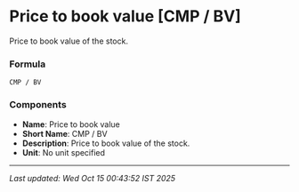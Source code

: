 # Price to book value [CMP / BV]
Price to book value of the stock.

### Formula
```text
CMP / BV
```


### Components
- **Name**: Price to book value
- **Short Name**: CMP / BV
- **Description**: Price to book value of the stock.
- **Unit**: No unit specified

---
*Last updated: Wed Oct 15 00:43:52 IST 2025*

